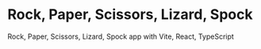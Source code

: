 # Rock, Paper, Scissors, Lizard, Spock

Rock, Paper, Scissors, Lizard, Spock app with Vite, React, TypeScript

